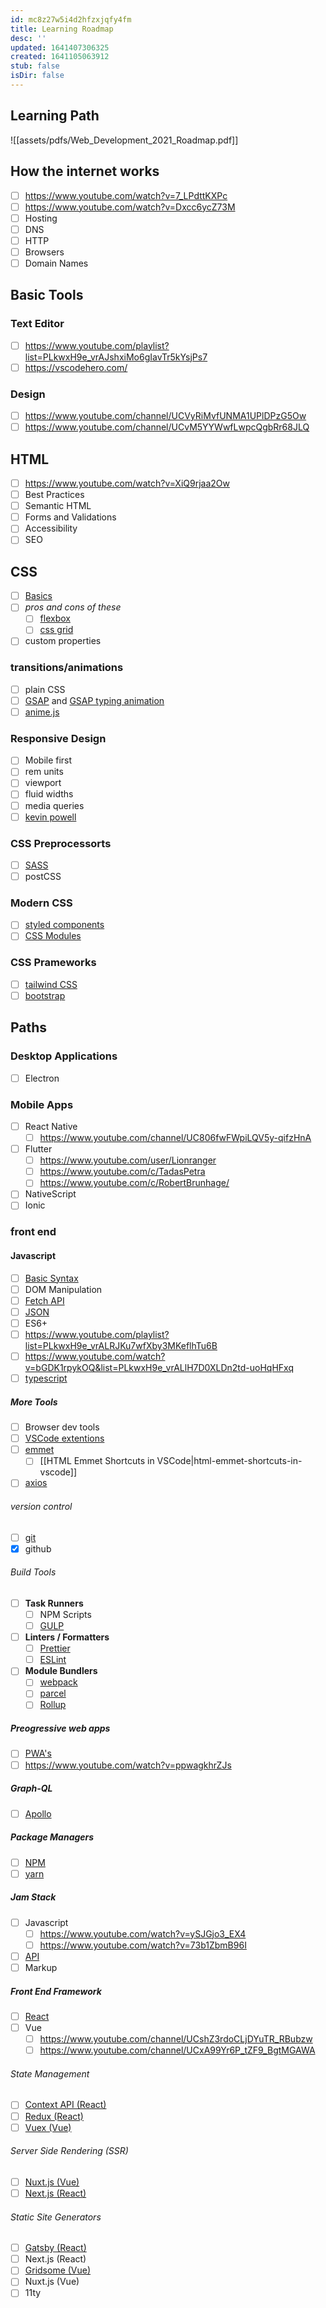 ```yaml
---
id: mc8z27w5i4d2hfzxjqfy4fm
title: Learning Roadmap
desc: ''
updated: 1641407306325
created: 1641105063912
stub: false
isDir: false
---
```



## Learning Path

![[assets/pdfs/Web_Development_2021_Roadmap.pdf]]

## How the internet works

- [ ] <https://www.youtube.com/watch?v=7_LPdttKXPc>
- [ ] <https://www.youtube.com/watch?v=Dxcc6ycZ73M>
- [ ] Hosting
- [ ] DNS
- [ ] HTTP
- [ ] Browsers
- [ ] Domain Names

## Basic Tools

### Text Editor

- [ ] <https://www.youtube.com/playlist?list=PLkwxH9e_vrAJshxiMo6gIavTr5kYsjPs7>
- [ ] <https://vscodehero.com/>

### Design

- [ ] <https://www.youtube.com/channel/UCVyRiMvfUNMA1UPlDPzG5Ow>
- [ ] <https://www.youtube.com/channel/UCvM5YYWwfLwpcQgbRr68JLQ>

## HTML

- [ ] <https://www.youtube.com/watch?v=XiQ9rjaa2Ow>
- [ ] Best Practices
- [ ] Semantic HTML
- [ ] Forms and Validations
- [ ] Accessibility
- [ ] SEO

## CSS

- [ ] [Basics](https://www.youtube.com/watch?v=Tfjd5yzCaxk)
- [ ] _pros and cons of these_
  - [ ] [flexbox](https://www.youtube.com/watch?v=qqDH0T6K5gY)
  - [ ] [css grid](https://www.youtube.com/watch?v=BDOzg4lXcSg)
- [ ] custom properties

### transitions/animations

- [ ] plain CSS
- [ ] [GSAP](https://greensock.com/gsap/) and [GSAP typing animation](https://www.youtube.com/watch?v=ZT66N5hBiCE)
- [ ] [anime.js](https://animejs.com/)

### Responsive Design

- [ ] Mobile first
- [ ] rem units
- [ ] viewport
- [ ] fluid widths
- [ ] media queries
- [ ] [kevin powell](https://www.youtube.com/channel/UCJZv4d5rbIKd4QHMPkcABCw)

### CSS Preprocessorts

- [ ] [SASS](https://www.youtube.com/watch?v=BDOzg4lXcSg)
- [ ] postCSS

### Modern CSS

- [ ] [styled components](https://styled-components.com/)
- [ ] [CSS Modules](https://github.com/css-modules/css-modules)

### CSS Prameworks

- [ ] [tailwind CSS](https://tailwindcss.com/)
- [ ] [bootstrap](https://getbootstrap.com/)

## Paths

### Desktop Applications

- [ ] Electron

### Mobile Apps

- [ ] React Native 
  - [ ] <https://www.youtube.com/channel/UC806fwFWpiLQV5y-qifzHnA>
- [ ] Flutter
  - [ ] <https://www.youtube.com/user/Lionranger>
  - [ ] <https://www.youtube.com/c/TadasPetra>
  - [ ] <https://www.youtube.com/c/RobertBrunhage/>
- [ ] NativeScript
- [ ] Ionic

### front end

#### Javascript

- [ ] [Basic Syntax ](https://www.youtube.com/watch?v=d5ob3WAGeZE)
- [ ] DOM Manipulation 
- [ ] [Fetch API](https://www.youtube.com/watch?v=djCuFrLLjVk)
- [ ] [JSON](https://www.youtube.com/watch?v=s6OIOL9OMYA)
- [ ] ES6+
- [ ] <https://www.youtube.com/playlist?list=PLkwxH9e_vrALRJKu7wfXby3MKeflhTu6B>
- [ ] <https://www.youtube.com/watch?v=bGDK1rpykOQ&list=PLkwxH9e_vrALlH7D0XLDn2td-uoHqHFxq>
- [ ] [typescript](https://www.youtube.com/watch?v=ahCwqrYpIuM)

##### More Tools

- [ ] Browser dev tools
- [ ] [VSCode extentions](https://www.youtube.com/watch?v=c5GAS_PMXDs)
- [ ] [emmet](https://www.youtube.com/watch?v=EzGWXTASWWo)
  - [ ] [[HTML Emmet Shortcuts in VSCode|html-emmet-shortcuts-in-vscode]]
- [ ] [axios](https://www.youtube.com/watch?v=6LyagkoRWYA)

###### version control

- [ ] [git](https://www.youtube.com/watch?v=N_bMCff8q6A)
- [x] github

###### Build Tools

- [ ] **Task Runners**
  - [ ] NPM Scripts
  - [ ] [GULP](https://www.youtube.com/watch?v=-lG0kDeuSJk)
- [ ] **Linters / Formatters**
  - [ ] [Prettier](https://prettier.io/)
  - [ ] [ESLint](https://eslint.org/)
- [ ] **Module Bundlers**
  - [ ] [webpack](https://www.youtube.com/watch?v=MpGLUVbqoYQ)
  - [ ] [parcel](https://www.youtube.com/watch?v=ONwotPEpinI)
  - [ ] [Rollup](https://rollupjs.org/guide/en/)

##### Preogressive web apps

- [ ] [PWA's](https://www.youtube.com/playlist?list=PL4cUxeGkcC9gTxqJBcDmoi5Q2pzDusSL7)
- [ ] <https://www.youtube.com/watch?v=ppwagkhrZJs>

##### Graph-QL

- [ ] [Apollo](https://www.youtube.com/watch?v=ed8SzALpx1Q)

##### Package Managers

- [ ] [NPM](https://nodejs.org/en/)
- [ ] [yarn](https://classic.yarnpkg.com/en/docs/install)

##### Jam Stack

- [ ] Javascript
  - [ ] <https://www.youtube.com/watch?v=ySJGjo3_EX4>
  - [ ] <https://www.youtube.com/watch?v=73b1ZbmB96I>
- [ ] [API](https://developer.mozilla.org/en-US/docs/Web/API/Web_Speech_API)
- [ ] Markup

##### Front End Framework

- [ ] [React](https://www.youtube.com/watch?v=UGcALH8kPC0&list=PLkwxH9e_vrAK4TdffpxKY3QGyHCpxFcQ0)
- [ ] Vue
  - [ ] <https://www.youtube.com/channel/UCshZ3rdoCLjDYuTR_RBubzw>
  - [ ] <https://www.youtube.com/channel/UCxA99Yr6P_tZF9_BgtMGAWA>

###### State Management

- [ ] [Context API (React)](https://www.youtube.com/watch?v=35lXWvCuM8o)
- [ ] [Redux (React)](https://www.youtube.com/watch?v=CVpUuw9XSjY)
- [ ] [Vuex (Vue)](https://www.youtube.com/watch?v=oxUyIzDbZts)

###### Server Side Rendering (SSR)

- [ ] [Nuxt.js (Vue)](https://www.youtube.com/watch?v=ltzlhAxJr74)
- [ ] [Next.js (React)](https://www.youtube.com/channel/UC7Wpv0Aft4NPNhHWW_JC4GQ)

###### Static Site Generators

- [ ] [Gatsby (React)](https://www.youtube.com/user/Weibenfalk)
- [ ] Next.js (React)
- [ ] [Gridsome (Vue)](https://www.youtube.com/watch?v=vB6rmWCmANA)
- [ ] Nuxt.js (Vue) 
- [ ] 11ty
